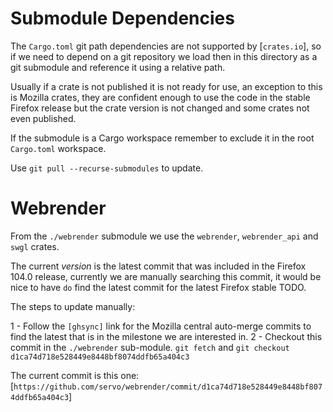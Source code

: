 # Submodule Dependencies

The `Cargo.toml` git path dependencies are not supported by [`crates.io`], so if we need to depend
on a git repository we load then in this directory as a git submodule and reference it using a relative path.

Usually if a crate is not published it is not ready for use, an exception to this is Mozilla crates, they are
confident enough to use the code in the stable Firefox release but the crate version is not changed and some
crates not even published.

If the submodule is a Cargo workspace remember to exclude it in the root `Cargo.toml` workspace.

Use `git pull --recurse-submodules` to update.

# Webrender

From the `./webrender` submodule we use the `webrender`, `webrender_api` and `swgl` crates.

The current *version* is the latest commit that was included in the Firefox 104.0 release, currently we are manually
searching this commit, it would be nice to have `do` find the latest commit for the latest Firefox stable TODO.

The steps to update manually:

1 - Follow the `[ghsync]` link for the Mozilla central auto-merge commits to find the latest that is in the
    milestone we are interested in.
2 - Checkout this commit in the `./webrender` sub-module.
    `git fetch` and `git checkout d1ca74d718e528449e8448bf8074ddfb65a404c3`

The current commit is this one: [`https://github.com/servo/webrender/commit/d1ca74d718e528449e8448bf8074ddfb65a404c3`]